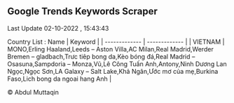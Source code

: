 

## Google Trends Keywords Scraper 
 
Last Update 02-10-2022 , 15:43:43

Country List :
 Name  | Keyword |
| ------------- | ------------- |
| VIETNAM | MONO,Erling Haaland,Leeds – Aston Villa,AC Milan,Real Madrid,Werder Bremen – gladbach,Trưc tiêp bong da,Kèo bóng đá,Real Madrid – Osasuna,Sampdoria – Monza,Vũ,Lê Công Tuấn Anh,Antony,Ninh Dương Lan Ngọc,Ngọc Sơn,LA Galaxy – Salt Lake,Khả Ngân,Ước mơ của mẹ,Burkina Faso,Lich bong da ngoai hang Anh |



© Abdul Muttaqin 
